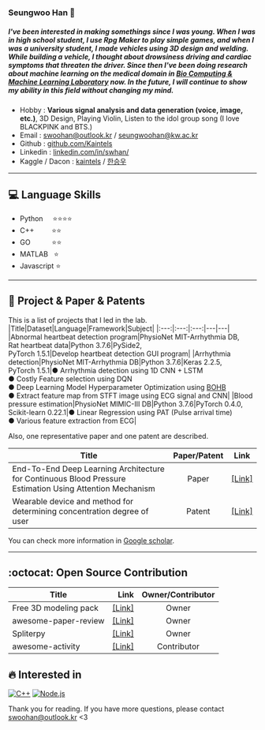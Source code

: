 ### Seungwoo Han 👋
##### I've been interested in making somethings since I was young. When I was in high school student, I use Rpg Maker to play simple games, and when I was a university student, I made vehicles using 3D design and welding. While building a vehicle, I thought about drowsiness driving and cardiac symptoms that threaten the driver. Since then I've been doing research about machine learning on the medical domain in [Bio Computing & Machine Learning Laboratory](http://bcml.kw.ac.kr/) now. In the future, I will continue to show my ability in this field without changing my mind.

- Hobby : **Various signal analysis and data generation (voice, image, etc.)**, 3D Design, Playing Violin,  Listen to the idol group song (I love BLACKPINK and BTS.)
- Email : swoohan@outlook.kr / seungwoohan@kw.ac.kr
- Github : [github.com/Kaintels](https://github.com/Kaintels)
- Linkedin : [linkedin.com/in/swhan/](https://www.linkedin.com/in/swhan/)
- Kaggle / Dacon : [kaintels](https://www.kaggle.com/kaintels) / [한승우](https://dacon.io/myprofile/236429/overview/)

***
## :computer: Language Skills

- Python &nbsp;&nbsp;&nbsp;&nbsp;:star::star::star::star:
- C++  &nbsp;&nbsp;&nbsp;&nbsp;&nbsp;&nbsp;&nbsp;&nbsp;:star::star:
- GO   &nbsp;&nbsp;&nbsp;&nbsp;&nbsp;&nbsp;&nbsp;&nbsp;&nbsp;&nbsp;:star::star:
- MATLAB &nbsp;&nbsp;:star:
- Javascript :star:
***
## :page_with_curl: Project & Paper & Patents

This is a list of projects that I led in the lab.
|Title|Dataset|Language|Framework|Subject|
|:---:|:---:|:---:|---|---|
|Abnormal heartbeat detection program|PhysioNet MIT-Arrhythmia DB, <br/> Rat heartbeat data|Python 3.7.6|PySide2, <br/> PyTorch 1.5.1|Develop heartbeat detection GUI program|
|Arrhythmia detection|PhysioNet MIT-Arrhythmia DB|Python 3.7.6|Keras 2.2.5, <br/> PyTorch 1.5.1|● Arrhythmia detection using 1D CNN + LSTM <br/>● Costly Feature selection using DQN<br/>● Deep Learning Model Hyperparameter Optimization using [BOHB](https://github.com/automl/HpBandSter)<br/>● Extract feature map from STFT image using ECG signal and CNN|
|Blood pressure estimation|PhysioNet MIMIC-III DB|Python 3.7.6|PyTorch 0.4.0, <br/> Scikit-learn 0.22.1|● Linear Regression using PAT (Pulse arrival time) <br/> ● Various feature extraction from ECG|

Also, one representative paper and one patent are described.

|Title|Paper/Patent|Link|
|---|:---:|---|
|End-To-End Deep Learning Architecture for Continuous Blood Pressure Estimation Using Attention Mechanism|Paper|[[Link]](https://www.mdpi.com/1424-8220/20/8/2338/htm)|
|Wearable device and method for determining concentration degree of user|Patent|[[Link]](https://doi.org/10.8080/1020180060627)|

You can check more information in [Google scholar](https://scholar.google.com/citations?user=NWbfyKYAAAAJ&hl=ko).

***
## :octocat: Open Source Contribution
|Title|Link|Owner/Contributor|
|---|---:|:---:|
|Free 3D modeling pack|[[Link]](https://kaintels.itch.io/freeweaponanditempack)|Owner|
|awesome-paper-review|[[Link]](https://github.com/Kaintels/paper-review)|Owner|
|Spliterpy|[[Link]](https://github.com/Kaintels/Spliterpy)|Owner|
|awesome-activity|[[Link]](https://github.com/FKgk/awesome-activity)|Contributor|

## :fire: Interested in
[![C++](https://img.shields.io/badge/-C/C%2B%2B-%2300599C?style=flat&logo=C%2B%2B&logoColor=ffffff)](https://github.com/kaintels)
[![Node.js](https://img.shields.io/badge/Node.js-black?style=flat&logo=nodejs&logoColor=white&link=https://github.com/kaintels)](https://github.com/kaintels)

Thank you for reading. If you have more questions, please contact swoohan@outlook.kr <3
